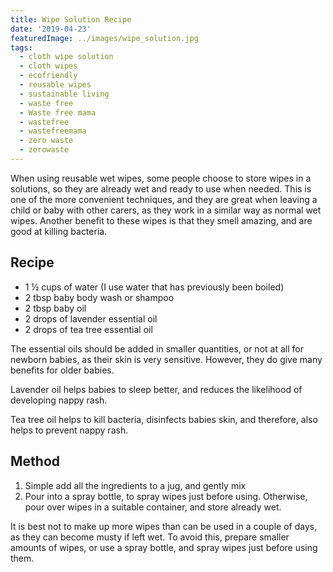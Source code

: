 ```yaml
---
title: Wipe Solution Recipe
date: '2019-04-23'
featuredImage: ../images/wipe_solution.jpg
tags:
  - cloth wipe solution
  - cloth wipes
  - ecofriendly
  - reusable wipes
  - sustainable living
  - waste free
  - Waste free mama
  - wastefree
  - wastefreemama
  - zero waste
  - zerowaste
---
```


When using reusable wet wipes, some people choose to store wipes in a solutions, so they are already wet and ready to use when needed. This is one of the more convenient techniques, and they are great when leaving a child or baby with other carers, as they work in a similar way as normal wet wipes. Another benefit to these wipes is that they smell amazing, and are good at killing bacteria.

## Recipe

-   1 ½ cups of water (I use water that has previously been boiled)
-   2 tbsp baby body wash or shampoo
-   2 tbsp baby oil
-   2 drops of lavender essential oil
-   2 drops of tea tree essential oil

The essential oils should be added in smaller quantities, or not at all for newborn babies, as their skin is very sensitive. However, they do give many benefits for older babies.

Lavender oil helps babies to sleep better, and reduces the likelihood of developing nappy rash.

Tea tree oil helps to kill bacteria, disinfects babies skin, and therefore, also helps to prevent nappy rash.

## Method

1. Simple add all the ingredients to a jug, and gently mix
2. Pour into a spray bottle, to spray wipes just before using. Otherwise, pour over wipes in a suitable container, and store already wet.

It is best not to make up more wipes than can be used in a couple of days, as they can become musty if left wet. To avoid this, prepare smaller amounts of wipes, or use a spray bottle, and spray wipes just before using them.
